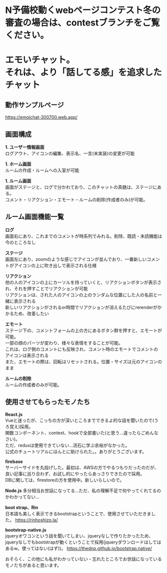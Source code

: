 # N予備校動くwebページコンテスト冬の審査の場合は、contestブランチをご覧ください。

# エモいチャット。 <br>それは、より「話してる感」を追求したチャット

## 動作サンプルページ  
https://emoichat-300700.web.app/

## 画面構成

**1. ユーザー情報画面**  
ログアウト、アイコンの編集、表示名、一言(未実装)の変更が可能  


**1. ホーム画面**  
ルームの作成・ルームへの入室が可能  

**1. ルーム画面**  
画面がステージと、ログで分かれており、このチャットの真髄は、ステージにある。  
コメント・リアクション・エモート・ルームの削除(作成者のみ)が可能。

## ルーム画面機能一覧

**ログ**  
画面右にあり、これまでのコメントが時系列でみれる。削除、既読・未読機能は今のところなし

**ステージ**  
画面左にあり、zoomのような感じでアイコンが並んでおり、一番新しいコメントがアイコンの上に吹き出しで表示される仕様  

**リアクション**  
他の人のアイコンの上にカーソルを持っていくと、リアクションボタンが表示され、それを押すことでリアクションが可能  
リアクションは、された人のアイコンの上のランダムな位置にした人の名前と一緒に表示される  
新しいリアクションがされるor時間でリアクションが消えるたびにrerenderがかかるため、改善したい  

**エモート**  
ステージ下の、コメントフォームの上の方にあるボタン群を押すと、エモートが可能。    
一部の顔のパーツが変わり、様々な表情をすることが可能。  
これは、ログ側のコメントにも反映され、コメント時のエモートでコメントのアイコンは表示される  
また、エモートの際は、回転はリセットされる。位置・サイズは元のアイコンのまま  

**ルームの削除**  
ルームの作成者のみが可能。

## 使用させてもらったモノたち

**React.js**  
Vueと迷ったが、こっちの方が深いところまでできるよ的な話を聞いたので(うろ覚え)採用。  
関数コンポーネント、context、hookで全部書いた(と思う...違ったらごめんなさい)。  
ただ、reduxは使用できていない...流石に学ぶ余裕がなかった。  
公式のチュートリアルにほんとに助けられた。。ありがとうございます。

**firebase**  
サーバーサイドを丸投げした。最初は、AWSの方でやるつもりだったのだが、  
良い記事に巡り合わず、お試し的にやったらあっさりできたので採用。  
DBに関しては、firestoreの方を使用中。新しいらしいので。

**Node.js**
多分相当お世話になってる...ただ、私の理解不足で何やってくれてるのかわかってない...


**boot strap、Rin**  
日本語も美しく表示できるbootstrapということで、使用させていただきました。
https://rinhoshizo.la/

**bootstrap-native.js**  
jqueryオワコンという話を聞いてしまい、jqueryなしで作りたかったため、  
jqueryなしでもbootstrapが動くということで採用(jqueryダウンロードはしてはあるw。使ってはない(はず))。
https://thednp.github.io/bootstrap.native/

おそらく、この他にも私がわかっていない・忘れたところでお世話になっているモノたちがあると思います。
